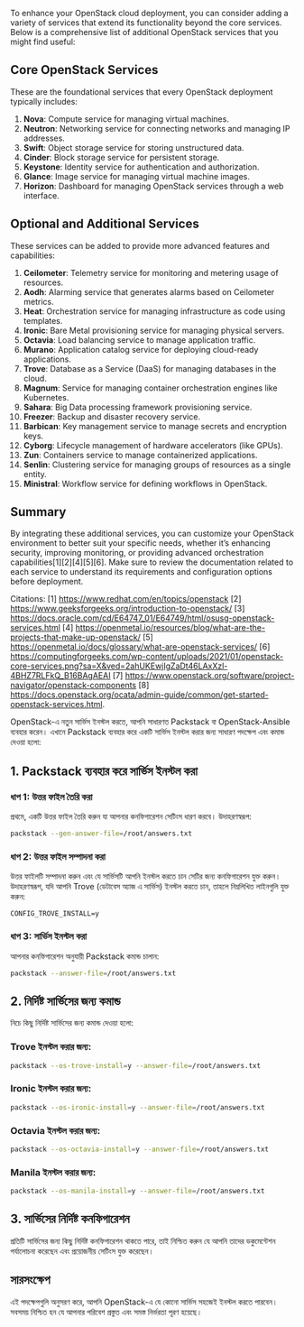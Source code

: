 To enhance your OpenStack cloud deployment, you can consider adding a variety of services that extend its functionality beyond the core services. Below is a comprehensive list of additional OpenStack services that you might find useful:

## Core OpenStack Services
These are the foundational services that every OpenStack deployment typically includes:
1. **Nova**: Compute service for managing virtual machines.
2. **Neutron**: Networking service for connecting networks and managing IP addresses.
3. **Swift**: Object storage service for storing unstructured data.
4. **Cinder**: Block storage service for persistent storage.
5. **Keystone**: Identity service for authentication and authorization.
6. **Glance**: Image service for managing virtual machine images.
7. **Horizon**: Dashboard for managing OpenStack services through a web interface.

## Optional and Additional Services
These services can be added to provide more advanced features and capabilities:
1. **Ceilometer**: Telemetry service for monitoring and metering usage of resources.
2. **Aodh**: Alarming service that generates alarms based on Ceilometer metrics.
3. **Heat**: Orchestration service for managing infrastructure as code using templates.
4. **Ironic**: Bare Metal provisioning service for managing physical servers.
5. **Octavia**: Load balancing service to manage application traffic.
6. **Murano**: Application catalog service for deploying cloud-ready applications.
7. **Trove**: Database as a Service (DaaS) for managing databases in the cloud.
8. **Magnum**: Service for managing container orchestration engines like Kubernetes.
9. **Sahara**: Big Data processing framework provisioning service.
10. **Freezer**: Backup and disaster recovery service.
11. **Barbican**: Key management service to manage secrets and encryption keys.
12. **Cyborg**: Lifecycle management of hardware accelerators (like GPUs).
13. **Zun**: Containers service to manage containerized applications.
14. **Senlin**: Clustering service for managing groups of resources as a single entity.
15. **Ministral**: Workflow service for defining workflows in OpenStack.

## Summary
By integrating these additional services, you can customize your OpenStack environment to better suit your specific needs, whether it’s enhancing security, improving monitoring, or providing advanced orchestration capabilities[1][2][4][5][6]. Make sure to review the documentation related to each service to understand its requirements and configuration options before deployment.

Citations:
[1] https://www.redhat.com/en/topics/openstack
[2] https://www.geeksforgeeks.org/introduction-to-openstack/
[3] https://docs.oracle.com/cd/E64747_01/E64749/html/osusg-openstack-services.html
[4] https://openmetal.io/resources/blog/what-are-the-projects-that-make-up-openstack/
[5] https://openmetal.io/docs/glossary/what-are-openstack-services/
[6] https://computingforgeeks.com/wp-content/uploads/2021/01/openstack-core-services.png?sa=X&ved=2ahUKEwjIgZaDt46LAxXzl-4BHZ7RLFkQ_B16BAgAEAI
[7] https://www.openstack.org/software/project-navigator/openstack-components
[8] https://docs.openstack.org/ocata/admin-guide/common/get-started-openstack-services.html.

OpenStack-এ নতুন সার্ভিস ইনস্টল করতে, আপনি সাধারণত Packstack বা OpenStack-Ansible ব্যবহার করেন। এখানে Packstack ব্যবহার করে একটি সার্ভিস ইনস্টল করার জন্য সাধারণ পদক্ষেপ এবং কমান্ড দেওয়া হলো:

## 1. **Packstack ব্যবহার করে সার্ভিস ইনস্টল করা**

### ধাপ 1: উত্তর ফাইল তৈরি করা

প্রথমে, একটি উত্তর ফাইল তৈরি করুন যা আপনার কনফিগারেশন সেটিংস ধারণ করবে। উদাহরণস্বরূপ:
```bash
packstack --gen-answer-file=/root/answers.txt
```

### ধাপ 2: উত্তর ফাইল সম্পাদনা করা

উত্তর ফাইলটি সম্পাদনা করুন এবং যে সার্ভিসটি আপনি ইনস্টল করতে চান সেটির জন্য কনফিগারেশন যুক্ত করুন। উদাহরণস্বরূপ, যদি আপনি Trove (ডেটাবেস অ্যাজ এ সার্ভিস) ইনস্টল করতে চান, তাহলে নিম্নলিখিত লাইনগুলি যুক্ত করুন:
```plaintext
CONFIG_TROVE_INSTALL=y
```

### ধাপ 3: সার্ভিস ইনস্টল করা

আপনার কনফিগারেশন অনুযায়ী Packstack কমান্ড চালান:
```bash
packstack --answer-file=/root/answers.txt
```

## 2. **নির্দিষ্ট সার্ভিসের জন্য কমান্ড**

নিচে কিছু নির্দিষ্ট সার্ভিসের জন্য কমান্ড দেওয়া হলো:

### Trove ইনস্টল করার জন্য:
```bash
packstack --os-trove-install=y --answer-file=/root/answers.txt
```

### Ironic ইনস্টল করার জন্য:
```bash
packstack --os-ironic-install=y --answer-file=/root/answers.txt
```

### Octavia ইনস্টল করার জন্য:
```bash
packstack --os-octavia-install=y --answer-file=/root/answers.txt
```

### Manila ইনস্টল করার জন্য:
```bash
packstack --os-manila-install=y --answer-file=/root/answers.txt
```

## 3. **সার্ভিসের নির্দিষ্ট কনফিগারেশন**

প্রতিটি সার্ভিসের জন্য কিছু নির্দিষ্ট কনফিগারেশন থাকতে পারে, তাই নিশ্চিত করুন যে আপনি তাদের ডকুমেন্টেশন পর্যালোচনা করেছেন এবং প্রয়োজনীয় সেটিংস যুক্ত করেছেন।

## সারসংক্ষেপ

এই পদক্ষেপগুলি অনুসরণ করে, আপনি OpenStack-এ যে কোনো সার্ভিস সহজেই ইনস্টল করতে পারবেন। সবসময় নিশ্চিত হন যে আপনার পরিবেশ প্রস্তুত এবং সমস্ত নির্ভরতা পূরণ হয়েছে।
